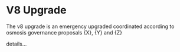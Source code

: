 # V8 Upgrade

The v8 upgrade is an emergency upgraded coordinated according to osmosis governance proposals {X}, {Y} and {Z}

details...